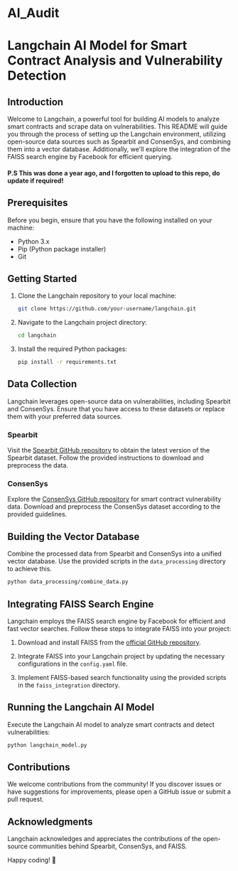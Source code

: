 # AI_Audit

# Langchain AI Model for Smart Contract Analysis and Vulnerability Detection

## Introduction

Welcome to Langchain, a powerful tool for building AI models to analyze smart contracts and scrape data on vulnerabilities. This README will guide you through the process of setting up the Langchain environment, utilizing open-source data sources such as Spearbit and ConsenSys, and combining them into a vector database. Additionally, we'll explore the integration of the FAISS search engine by Facebook for efficient querying.

#### P.S This was done a year ago, and I forgotten to upload to this repo, do update if required!

## Prerequisites

Before you begin, ensure that you have the following installed on your machine:

- Python 3.x
- Pip (Python package installer)
- Git

## Getting Started

1. Clone the Langchain repository to your local machine:

   ```bash
   git clone https://github.com/your-username/langchain.git
   ```

2. Navigate to the Langchain project directory:

   ```bash
   cd langchain
   ```

3. Install the required Python packages:

   ```bash
   pip install -r requirements.txt
   ```

## Data Collection

Langchain leverages open-source data on vulnerabilities, including Spearbit and ConsenSys. Ensure that you have access to these datasets or replace them with your preferred data sources.

### Spearbit

Visit the [Spearbit GitHub repository](https://github.com/spearbit) to obtain the latest version of the Spearbit dataset. Follow the provided instructions to download and preprocess the data.

### ConsenSys

Explore the [ConsenSys GitHub repository](https://github.com/consensys) for smart contract vulnerability data. Download and preprocess the ConsenSys dataset according to the provided guidelines.

## Building the Vector Database

Combine the processed data from Spearbit and ConsenSys into a unified vector database. Use the provided scripts in the `data_processing` directory to achieve this.

```bash
python data_processing/combine_data.py
```

## Integrating FAISS Search Engine

Langchain employs the FAISS search engine by Facebook for efficient and fast vector searches. Follow these steps to integrate FAISS into your project:

1. Download and install FAISS from the [official GitHub repository](https://github.com/facebookresearch/faiss).

2. Integrate FAISS into your Langchain project by updating the necessary configurations in the `config.yaml` file.

3. Implement FAISS-based search functionality using the provided scripts in the `faiss_integration` directory.

## Running the Langchain AI Model

Execute the Langchain AI model to analyze smart contracts and detect vulnerabilities:

```bash
python langchain_model.py
```

## Contributions

We welcome contributions from the community! If you discover issues or have suggestions for improvements, please open a GitHub issue or submit a pull request.

## Acknowledgments

Langchain acknowledges and appreciates the contributions of the open-source communities behind Spearbit, ConsenSys, and FAISS.

Happy coding! 🚀
